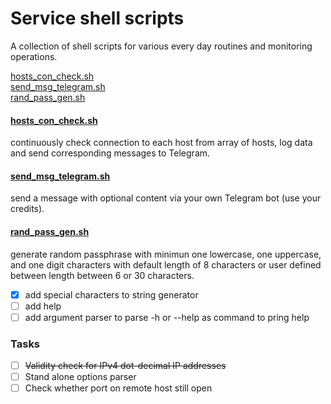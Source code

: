 # Service shell scripts
A collection of shell scripts for various every day routines and monitoring operations.

[hosts_con_check.sh](#hosts_con_checksh)<br>
[send_msg_telegram.sh](#send_msg_telegramsh)<br>
[rand_pass_gen.sh](#rand_pass_gensh)<br>

#### [hosts_con_check.sh](https://github.com/yar83/shell-service-scripts/blob/main/hosts_con_check.sh)
continuously check connection to each host from array of hosts, log data and send corresponding messages to Telegram.
#### [send_msg_telegram.sh](https://github.com/yar83/shell-service-scripts/blob/main/send_msg_telegram.sh)
send a message with optional content via your own Telegram bot (use your credits).
#### [rand_pass_gen.sh](https://github.com/yar83/shell-service-scripts/blob/main/rand_pass_gen.sh)
generate random passphrase with minimun one lowercase, one uppercase, and one digit characters with default length of 8 characters or user defined between length between 6 or 30 characters.
- [x] add special characters to string generator
- [ ] add help 
- [ ] add argument parser to parse -h or --help as command to pring help

### Tasks
- [ ] ~~Validity check for IPv4 dot-decimal IP addresses~~
- [ ] Stand alone options parser
- [ ] Check whether port on remote host still open
